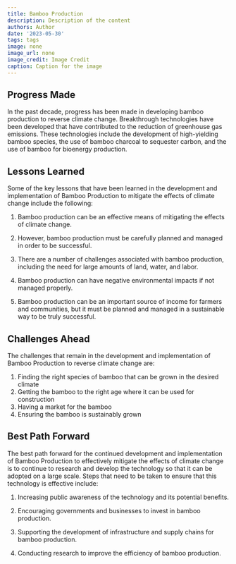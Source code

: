 ```yaml
---
title: Bamboo Production
description: Description of the content
authors: Author
date: '2023-05-30'
tags: tags
image: none
image_url: none
image_credit: Image Credit
caption: Caption for the image
---
```


## Progress Made

In the past decade, progress has been made in developing bamboo production to reverse climate change. Breakthrough technologies have been developed that have contributed to the reduction of greenhouse gas emissions. These technologies include the development of high-yielding bamboo species, the use of bamboo charcoal to sequester carbon, and the use of bamboo for bioenergy production.

## Lessons Learned

Some of the key lessons that have been learned in the development and implementation of Bamboo Production to mitigate the effects of climate change include the following:

1. Bamboo production can be an effective means of mitigating the effects of climate change.

2. However, bamboo production must be carefully planned and managed in order to be successful.

3. There are a number of challenges associated with bamboo production, including the need for large amounts of land, water, and labor.

4. Bamboo production can have negative environmental impacts if not managed properly.

5. Bamboo production can be an important source of income for farmers and communities, but it must be planned and managed in a sustainable way to be truly successful.

## Challenges Ahead

The challenges that remain in the development and implementation of Bamboo Production to reverse climate change are:

1. Finding the right species of bamboo that can be grown in the desired climate
2. Getting the bamboo to the right age where it can be used for construction
3. Having a market for the bamboo
4. Ensuring the bamboo is sustainably grown

## Best Path Forward

The best path forward for the continued development and implementation of Bamboo Production to effectively mitigate the effects of climate change is to continue to research and develop the technology so that it can be adopted on a large scale. Steps that need to be taken to ensure that this technology is effective include:

1. Increasing public awareness of the technology and its potential benefits.

2. Encouraging governments and businesses to invest in bamboo production.

3. Supporting the development of infrastructure and supply chains for bamboo production.

4. Conducting research to improve the efficiency of bamboo production.
